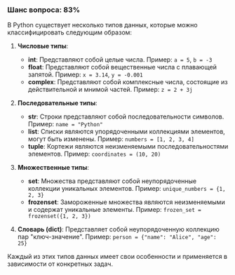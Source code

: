 ### Шанс вопроса: 83%

В Python существует несколько типов данных, которые можно классифицировать следующим образом:

1. **Числовые типы**:
   - **int**: Представляют собой целые числа. Пример: `a = 5`, `b = -3`
   - **float**: Представляют собой вещественные числа с плавающей запятой. Пример: `x = 3.14`, `y = -0.001`
   - **complex**: Представляют собой комплексные числа, состоящие из действительной и мнимой частей. Пример: `z = 2 + 3j`

2. **Последовательные типы**:
   - **str**: Строки представляют собой последовательности символов. Пример: `name = "Python"`
   - **list**: Списки являются упорядоченными коллекциями элементов, могут быть изменены. Пример: `numbers = [1, 2, 3, 4]`
   - **tuple**: Кортежи являются неизменяемыми последовательностями элементов. Пример: `coordinates = (10, 20)`

3. **Множественные типы**:
   - **set**: Множества представляют собой неупорядоченные коллекции уникальных элементов. Пример: `unique_numbers = {1, 2, 3}`
   - **frozenset**: Замороженные множества являются неизменяемыми и содержат уникальные элементы. Пример: `frozen_set = frozenset({1, 2, 3})`

4. **Словарь (dict)**: Представляет собой неупорядоченную коллекцию пар "ключ-значение". Пример: `person = {"name": "Alice", "age": 25}`

Каждый из этих типов данных имеет свои особенности и применяется в зависимости от конкретных задач.